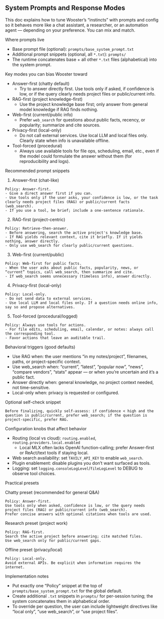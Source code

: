 ## System Prompts and Response Modes

This doc explains how to tune Wooster’s “instincts” with prompts and config so it behaves more like a chat assistant, a researcher, or an automation agent — depending on your preference. You can mix and match.

Where prompts live
- Base prompt file (optional): `prompts/base_system_prompt.txt`
- Additional prompt snippets (optional, all `*.txt`): `prompts/`
- The runtime concatenates base + all other `*.txt` files (alphabetical) into the system prompt.

Key modes you can bias Wooster toward
- Answer-first (chatty default)
  - Try to answer directly first. Use tools only if asked, if confidence is low, or if the query clearly needs project files or public/current info.
- RAG-first (project knowledge-first)
  - Use the project knowledge base first; only answer from general model knowledge if RAG finds nothing.
- Web-first (current/public info)
  - Prefer `web_search` for questions about public facts, recency, or popularity; summarize and cite sources.
- Privacy-first (local-only)
  - Do not call external services. Use local LLM and local files only. Clearly state when info is unavailable offline.
- Tool-forced (procedural)
  - Always use available tools for file ops, scheduling, email, etc., even if the model could formulate the answer without them (for reproducibility and logs).

Recommended prompt snippets

1) Answer-first (chat-like)
```
Policy: Answer-first.
- Give a direct answer first if you can.
- Use tools only if the user asks, your confidence is low, or the task clearly needs project files (RAG) or public/current facts (web_search).
- If you use a tool, be brief; include a one-sentence rationale.
```

2) RAG-first (project-centric)
```
Policy: Retrieve-then-answer.
- Before answering, search the active project's knowledge base.
- If RAG yields relevant context, cite it briefly. If it yields nothing, answer directly.
- Only use web_search for clearly public/current questions.
```

3) Web-first (current/public)
```
Policy: Web-first for public facts.
- When the user asks about public facts, popularity, news, or “current” topics, call web_search, then summarize and cite.
- If web_search seems unnecessary (timeless info), answer directly.
```

4) Privacy-first (local-only)
```
Policy: Local-only.
- Do not send data to external services.
- Use local LLM and local files only. If a question needs online info, say so and propose alternatives.
```

5) Tool-forced (procedural/logged)
```
Policy: Always use tools for actions.
- For file edits, scheduling, email, calendar, or notes: always call the corresponding tool.
- Favor actions that leave an auditable trail.
```

Behavioral triggers (good defaults)
- Use RAG when: the user mentions “in my notes/project”, filenames, paths, or project-specific context.
- Use web_search when: “current”, “latest”, “popular now”, “news”, “compare vendors”, “stats” appear — or when you’re uncertain and it’s a public fact.
- Answer directly when: general knowledge, no project context needed, not time-sensitive.
- Local-only when: privacy is requested or configured.

Optional self-check snippet
```
Before finalizing, quickly self-assess: if confidence < high and the question is public/current, prefer web_search; if the question is project-specific, prefer RAG.
```

Configuration knobs that affect behavior
- Routing (local vs cloud): `routing.enabled`, `routing.providers.local.enabled`
  - Local MLX often lacks OpenAI function-calling; prefer Answer-first or ReAct/text tools if staying local.
- Web search availability: set `TAVILY_API_KEY` to enable `web_search`.
- Plugin enablement: disable plugins you don’t want surfaced as tools.
- Logging: set `logging.consoleLogLevel`/`fileLogLevel` to DEBUG to observe tool choices.

Practical presets

Chatty preset (recommended for general Q&A)
```
Policy: Answer-first.
Use tools only when asked, confidence is low, or the query needs project files (RAG) or public/current info (web_search).
Prefer concise answers with optional citations when tools are used.
```

Research preset (project work)
```
Policy: RAG-first.
Search the active project before answering; cite matched files.
Use web_search only for public/current gaps.
```

Offline preset (privacy/local)
```
Policy: Local-only.
Avoid external APIs. Be explicit when information requires the internet.
```

Implementation notes
- Put exactly one “Policy” snippet at the top of `prompts/base_system_prompt.txt` for the global default.
- Create additional `.txt` snippets in `prompts/` for per-session tuning; the system concatenates them in alphabetical order.
- To override per question, the user can include lightweight directives like “local only”, “use web_search”, or “use project files”.


